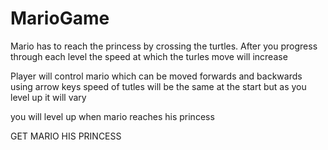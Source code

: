 # MarioGame

Mario has to reach the princess by crossing the turtles.
After you progress through each level the speed at which the turles move will increase

Player will control mario which can be moved forwards and backwards using arrow keys 
speed of tutles will be the same at the start but as you level up it will vary 

you will level up when mario reaches his princess

GET MARIO HIS PRINCESS
